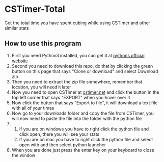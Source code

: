 # CSTimer-Total
Get the total time you have spent cubing while using CSTimer and other similar stats

## How to use this program
1. First you need Python3 installed, you can get it at [pythons official website](https://www.python.org/)
2. Second you need to download this repo, do that by clicking the green button on this page that says "Clone or download" and select 
Download zip
3. Then you need to extract the zip file somewhere, remember that location, you will need it later
4. Now you need to open CSTimer at [cstimer.net](https://cstimer.net/) and click the button
in the top left corner that says "EXPORT" when you hover over it
5. Now click the button that says "Export to file", it will download a text file with all of your times
6. Now go to your downloads folder and copy the file from CSTimer, you will now need to paste the file into
the folder with the python file
7.
    1. If you are on windows you have to right click the python file and click open, there you will see your stats
    2. If you are on mac you have to right click the python file and select open with and then select python launcher
8. When you are done just press the enter key on your keyboard to close the window
